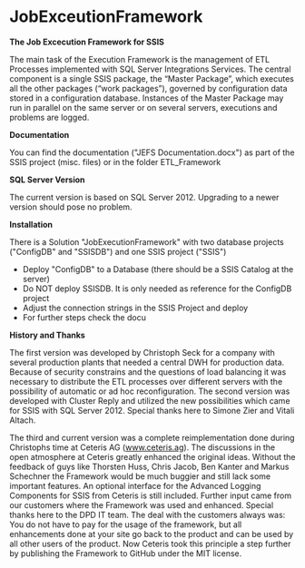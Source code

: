 # JobExceutionFramework
**The Job Excecution Framework for SSIS**

The main task of the Execution Framework is the management of ETL Processes implemented with SQL Server Integrations Services.
The central component is a single SSIS package, the “Master Package”, which executes all the other packages (“work packages”),
governed by configuration data stored in a configuration database.
Instances of the Master Package may run in parallel on the same server or on several servers, executions and problems are logged.

**Documentation**

You can find the documentation ("JEFS Documentation.docx") as part of the SSIS project (misc. files) or in the folder ETL_Framework

**SQL Server Version**

The current version is based on SQL Server 2012. Upgrading to a newer version should pose no problem.

**Installation**

There is a Solution "JobExecutionFramework" with two database projects ("ConfigDB" and "SSISDB") and one SSIS project ("SSIS")
- Deploy "ConfigDB" to a Database (there should be a SSIS Catalog at the server)
- Do NOT deploy SSISDB. It is only needed as reference for the ConfigDB project
- Adjust the connection strings in the SSIS Project and deploy
- For further steps check the docu

**History and Thanks**

The first version was developed by Christoph Seck for a company with several production plants that needed a central DWH for production data. Because of security constrains and the questions of load balancing it was necessary to distribute the ETL processes over different servers with the possibility of automatic or ad hoc reconfiguration.
The second version was developed with Cluster Reply and utilized the new possibilities which came for SSIS with SQL Server 2012. Special thanks here to Simone Zier and Vitali Altach.

The third and current version was a complete reimplementation done during Christophs time at Ceteris AG (www.ceteris.ag). The discussions in the open atmosphere at Ceteris greatly enhanced the original ideas. Without the feedback of guys like Thorsten Huss, Chris Jacob, Ben Kanter and Markus Schechner the Framework would be much buggier and still lack some important features. An optional interface for the Advanced Logging Components for SSIS from Ceteris is still included.
Further input came from our customers where the Framework was used and enhanced. Special thanks here to the DPD IT team.
The deal with the customers always was: You do not have to pay for the usage of the framework, but all enhancements done at your site go back to the product and can be used by all other users of the product.
Now Ceteris took this principle a step further by publishing the Framework to GitHub under the MIT license.
